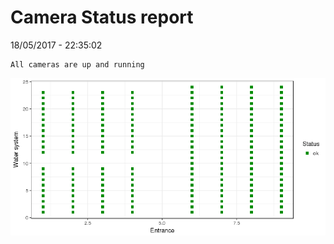 Camera Status report
================
18/05/2017 - 22:35:02

    All cameras are up and running

![](camreport_files/figure-markdown_github/unnamed-chunk-2-1.png)
